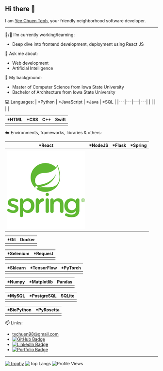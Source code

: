 ## Hi there 👋

I am [Yee Chuen Teoh](https://yeechuensite.web.app/), your friendly neighborhood software developer.

___

🔭/🌱 I’m currently working/learning:
- Deep dive into frontend development, deployment using React JS

💬 Ask me about:
- Web development
- Artificial Intelligence

🏫 My background:
- Master of Computer Science from Iowa State University
- Bachelor of Architecture from Iowa State University

💻 Languages:
| *Python | *JavaScript | *Java | *SQL |
|---|---|---|---|
|   |   |   |   |

| *HTML | *CSS | C++ | Swift |
|---|---|---|---|
|   |   |   |   |

☁️ Environments, frameworks, libraries & others:

| *React | *NodeJS | *Flask | *Spring |
|---|---|---|---|
|   |   |   |
![](https://github.com/devicons/devicon/blob/master/icons/spring/spring-original-wordmark.svg)|

| *Git | Docker |
|---|---|
|   |   |

| *Selenium | *Request |
|---|---|
|   |   |

| *Sklearn | *TensorFlow | *PyTorch |
|---|---|---|
|   |   |   |

| *Numpy | *Matplotlib | Pandas |
|---|---|---|
|   |   |   |

| *MySQL | *PostgreSQL | SQLite |
|---|---|---|
|   |   |   |

| *BioPython | *PyRosetta |
|---|---|
|   |   |


📫 Links:
- tychuen98@gmail.com
- [![GitHub Badge](https://img.shields.io/badge/Github-black?style=flat-square&logo=github&logoColor=white)](https://github.com/YeeChuen)
- [![LinkedIn Badge](https://img.shields.io/badge/LinkedIn-blue?style=flat-square&logo=linkedin&logoColor=white)](https://www.linkedin.com/in/yeechuenteoh)
- [![Portfolio Badge](https://img.shields.io/badge/Portfolio-red?style=flat-square)](https://yeechuensite.web.app/)

<!--
**YeeChuen/YeeChuen** is a ✨ _special_ ✨ repository because its `README.md` (this file) appears on your GitHub profile.

Here are some ideas to get you started:

- 🔭 I’m currently working on ...
- 🌱 I’m currently learning ...
- 👯 I’m looking to collaborate on ...
- 🤔 I’m looking for help with ...
- 💬 Ask me about ...
- 📫 How to reach me: ...
- 😄 Pronouns: ...
- ⚡ Fun fact: ...
-->

___

[![Trophy](https://github-profile-trophy.vercel.app/?username=YeeChuen&title=Stars,Followers,Commits,Repositories,MultipleLang,PullRequest,Experience)](https://github.com/ryo-ma/github-profile-trophy)
![Top Langs](https://github-readme-stats.vercel.app/api/top-langs/?username=YeeChuen&layout=compact)
![Profile Views](https://komarev.com/ghpvc/?username=YeeChuen&style=flat-square&color=brightgreen)
